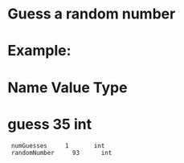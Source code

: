 ﻿# Guess a random number
 # Example:
 # Name         Value   Type
 # guess	        35	  int
	 numGuesses	    1    	int
	 randomNumber	  93	  int

